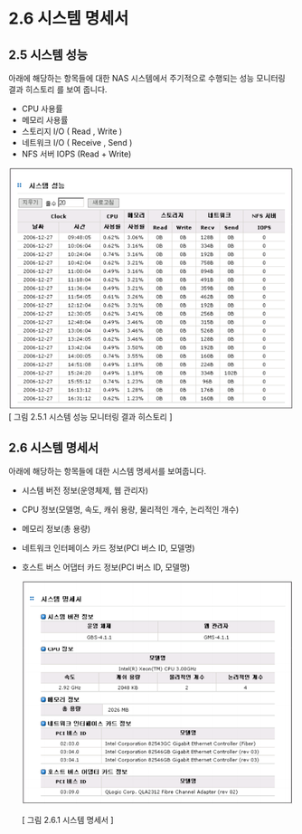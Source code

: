 # 2.6 시스템  명세서

## 2.5 시스템 성능

아래에 해당하는 항목들에 대한 NAS 시스템에서 주기적으로 수행되는 성능 모니터링 결과 히스토리 를 보여 줍니다.

* CPU 사용률
* 메모리 사용률
* 스토리지 I/O \( Read , Write \)
* 네트워크 I/O \( Receive , Send \)
* NFS 서버 IOPS \(Read + Write\)

  
  
 ![system](../.gitbook/assets/system.png)   
 \[ 그림 2.5.1 시스템 성능 모니터링 결과 히스토리 \]

## 2.6 시스템 명세서

아래에 해당하는 항목들에 대한 시스템 명세서를 보여줍니다.

* 시스템 버전 정보\(운영체제, 웹 관리자\)
* CPU 정보\(모델명, 속도, 캐쉬 용량, 물리적인 개수, 논리적인 개수\)
* 메모리 정보\(총 용량\)
* 네트워크 인터페이스 카드 정보\(PCI 버스 ID, 모델명\)
* 호스트 버스 어댑터 카드 정보\(PCI 버스 ID, 모델명\)

  ![system\_detail](../.gitbook/assets/system_detail.png)   


  \[ 그림 2.6.1  시스템 명세서 \]

